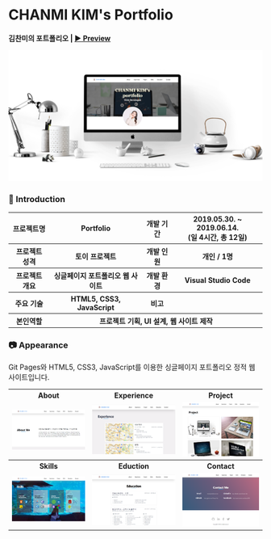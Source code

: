 # CHANMI KIM's Portfolio

**김찬미의 포트폴리오 | [▶ Preview](https://chanmi-kim.github.io/portfolio)** 

![CHANMI KIM's Portfolio](asset/img/readme/portfolio-thumbnail.png "Preview")

### 👋 Introduction

<table>
    <tr>
        <th>프로젝트명</th>
        <th>Portfolio</th>
        <th>개발 기간</th>
        <th>2019.05.30. ~ 2019.06.14. <br>(일 4시간, 총 12일)</th>
    </tr>
    <tr>
        <th>프로젝트 성격</th>
        <th>토이 프로젝트</th>
        <th>개발 인원</th>
        <th>개인 / 1명</th>
    </tr>
      <tr>
        <th>프로젝트 개요</th>
        <th>싱글페이지 포트폴리오 웹 사이트</th>
        <th>개발 환경</th>
        <th>Visual Studio Code</th>
    </tr>
        <tr>
        <th>주요 기술</th>
        <th>HTML5, CSS3, JavaScript</th>
        <th>비고</th>
        <th> </th>
    </tr>
    <tr>
        <th>본인역할</th>
        <th colspan="3">프로젝트 기획, UI 설계, 웹 사이트 제작</th>
    </tr>
</table>

### 📷 Appearance

Git Pages와 HTML5, CSS3, JavaScript를 이용한 싱글페이지 포트폴리오 정적 웹 사이트입니다.

<table>
    <tr>
        <th>About</th>
        <th>Experience</th>
        <th>Project</th>
    </tr>
    <tr>
        <td><img width="266" src="asset/img/readme/portfolio-about.png"></td>
        <td><img width="266" src="asset/img/readme/portfolio-experiences.png"></td>
        <td><img width="266" src="asset/img/readme/portfolio-project.png"></td>
    </tr>
        <tr>
        <th>Skills</th>
        <th>Eduction</th>
        <th>Contact</th>
    </tr>
    <tr>
        <td><img width="266" src="asset/img/readme/portfolio-skills.png"></td>
        <td><img width="266" src="asset/img/readme/portfolio-education.png"></td>
        <td><img width="266" src="asset/img/readme/portfolio-contact.png"></td>
    </tr>
</table>


